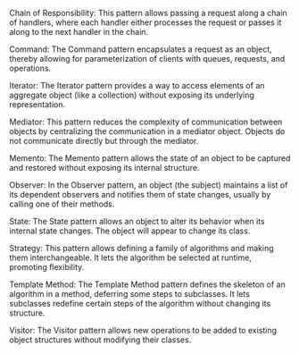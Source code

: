 Chain of Responsibility: This pattern allows passing a request along a chain of handlers, where each handler either processes the request or passes it along to the next handler in the chain.

Command: The Command pattern encapsulates a request as an object, thereby allowing for parameterization of clients with queues, requests, and operations.

Iterator: The Iterator pattern provides a way to access elements of an aggregate object (like a collection) without exposing its underlying representation.

Mediator: This pattern reduces the complexity of communication between objects by centralizing the communication in a mediator object. Objects do not communicate directly but through the mediator.

Memento: The Memento pattern allows the state of an object to be captured and restored without exposing its internal structure.

Observer: In the Observer pattern, an object (the subject) maintains a list of its dependent observers and notifies them of state changes, usually by calling one of their methods.

State: The State pattern allows an object to alter its behavior when its internal state changes. The object will appear to change its class.

Strategy: This pattern allows defining a family of algorithms and making them interchangeable. It lets the algorithm be selected at runtime, promoting flexibility.

Template Method: The Template Method pattern defines the skeleton of an algorithm in a method, deferring some steps to subclasses. It lets subclasses redefine certain steps of the algorithm without changing its structure.

Visitor: The Visitor pattern allows new operations to be added to existing object structures without modifying their classes.